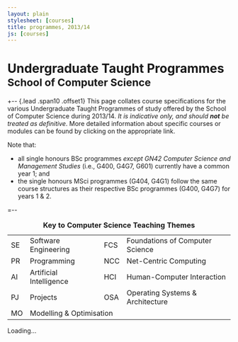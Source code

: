```yaml
---
layout: plain
stylesheet: [courses]
title: programmes, 2013/14
js: [courses]
---
```


# Undergraduate Taught Programmes<br /><small>School of Computer Science</small>


+-- {.lead .span10 .offset1} 
This page collates course specifications for the various Undergraduate Taught Programmes of study offered by the School of Computer Science during 2013/14. _It is indicative only, and should **not** be treated as definitive_. More detailed information about specific courses or modules can be found by clicking on the appropriate link. 

Note that:
+ all single honours BSc programmes _except GN42 Computer Science and Management Studies_ (i.e., G400, G4G7, G601) currently have a common year 1; and
+ the single honours MSci programmes (G404, G4G1) follow the same course structures as their respective BSc programmes (G400, G4G7) for years 1 & 2.

=--

<div class="offset1 span10">
  <small class="muted">
    <table class="table table-condensed table-striped">
      <caption class="lead">
        <strong>
          Key to Computer Science Teaching Themes
        </strong>
      </caption>
      <tbody>
        <tr>
          <td><span class="badge red">SE</span></td>
          <td>Software Engineering</td>
          <td><span class="badge blue">FCS</span></td>
          <td>Foundations of Computer Science</td>
        </tr>
        <tr>
          <td><span class="badge purple">PR</span></td>
          <td>Programming</td>
          <td><span class="badge orange">NCC</span></td>
          <td>Net-Centric Computing</td>
        </tr>
        <tr>
          <td><span class="badge green">AI</span></td>
          <td>Artificial Intelligence</td>
          <td><span class="badge pink">HCI</span></td>
          <td>Human-Computer Interaction</td>
        </tr>
        <tr>
          <td><span class="badge brown">PJ</span></td>
          <td>Projects</td>
          <td><span class="badge teal">OSA</span></td>
          <td>Operating Systems &amp; Architecture</td>
       </tr>
       <tr>
         <td><span class="badge grey">MO</span></td>
         <td colspan="3">Modelling &amp; Optimisation</td>
       </tr>
     </tbody>
    </table>
  </small>
</div>


<div class="clearfix"> </div>


<div id="courses">
  Loading...
</div>


<script type="text/javascript">
  $(window).load(function () {
    window.courses.fetch('../ugt.json').render("#courses");
  });
</script>
